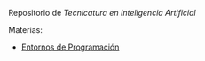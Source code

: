Repositorio de *Tecnicatura en Inteligencia Artificial*

Materias: 
* [Entornos de Programación](https://github.com/jqnag8/TUIA/tree/main/Entorno%20de%20Programaci%C3%B3n)

